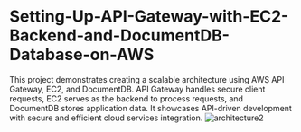 # Setting-Up-API-Gateway-with-EC2-Backend-and-DocumentDB-Database-on-AWS
This project demonstrates creating a scalable architecture using AWS API Gateway, EC2, and DocumentDB. API Gateway handles secure client requests, EC2 serves as the backend to process requests, and DocumentDB stores application data. It showcases API-driven development with secure and efficient cloud services integration.
![architecture2](https://github.com/user-attachments/assets/e9429f3f-598a-4043-b4af-b46751384cc5)
